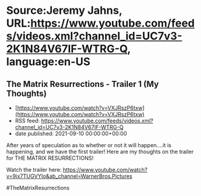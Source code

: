 # Source:Jeremy Jahns, URL:https://www.youtube.com/feeds/videos.xml?channel_id=UC7v3-2K1N84V67IF-WTRG-Q, language:en-US

## The Matrix Resurrections - Trailer 1 (My Thoughts)
 - [https://www.youtube.com/watch?v=VXJRszP6txw](https://www.youtube.com/watch?v=VXJRszP6txw)
 - RSS feed: https://www.youtube.com/feeds/videos.xml?channel_id=UC7v3-2K1N84V67IF-WTRG-Q
 - date published: 2021-09-10 00:00:00+00:00

After years of speculation as to whether or not it will happen....it is happening, and we have the first trailer! Here are my thoughts on the trailer for THE MATRIX RESURRECTIONS!

Watch the trailer here: https://www.youtube.com/watch?v=9ix7TUGVYIo&ab_channel=WarnerBros.Pictures

#TheMatrixResurrections

